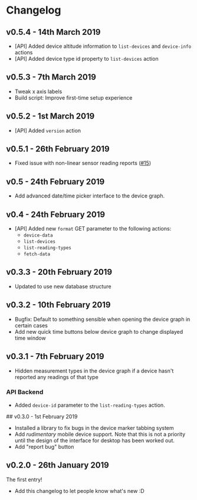 # Changelog

## v0.5.4 - 14th March 2019
 - [API] Added device altitude information to `list-devices` and `device-info` actions
 - [API] Added device type id property to `list-devices` action

## v0.5.3 - 7th March 2019
 - Tweak x axis labels
 - Build script: Improve first-time setup experience

## v0.5.2 - 1st March 2019
 - [API] Added `version` action

## v0.5.1 - 26th February 2019
 - Fixed issue with non-linear sensor reading reports ([#15](https://github.com/ConnectedHumber/Air-Quality-Web/issues/15))

## v0.5 - 24th February 2019
 - Add advanced date/time picker interface to the device graph.

## v0.4 - 24th February 2019
 - [API] Added new `format` GET parameter to the following actions:
     - `device-data`
     - `list-devices`
     - `list-reading-types`
     - `fetch-data`

## v0.3.3 - 20th February 2019
 - Updated to use new database structure

## v0.3.2 - 10th February 2019
 - Bugfix: Default to something sensible when opening the device graph in certain cases
 - Add new quick time buttons below device graph to change displayed time window

## v0.3.1 - 7th February 2019
 - Hidden measurement types in the device graph if a device hasn't reported any readings of that type

### API Backend
 - Added `device-id` parameter to the `list-reading-types` action.

## v0.3.0 - 1st February 2019
 - Installed a library to fix bugs in the device marker tabbing system
 - Add _rudimentary_ mobile device support. Note that this is not a priority until the design of the interface for desktop has been worked out.
 - Add "report bug" button

## v0.2.0 - 26th January 2019
The first entry!

 - Add this changelog to let people know what's new :D
